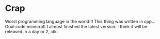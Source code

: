 # Crap
Worst programming language in the world!!!
This thing was written in cpp... 
Goal:code minecraft
I almost finished the latest version. I think it will be released in a day or 2, idk.
